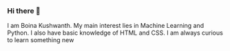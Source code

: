 ### Hi there 👋
I am Boina Kushwanth. My main interest lies in Machine Learning and Python. I also have basic knowledge of HTML and CSS. I am always curious to learn something new
<!--
**kushi944100/kushi944100** is a ✨ _special_ ✨ repository because its `README.md` (this file) appears on your GitHub profile.

Here are some ideas to get you started:

- 🔭 I’m currently working on > python and ML projects
- 🌱 I’m currently learning > ML and Competitive coding
- 👯 I’m looking to collaborate on > ML,python projects 
- 🤔 I’m looking for help with > Internships
- 💬 Ask me about > Python,ML
- 📫 How to reach me:> ***linkedin profile-KUSHWANTHBOINA or you can mail me-kushi944100@gmail.com***
- 😄 Pronouns: > you can give one
- ⚡ Fun fact: > i can work without music
-->
